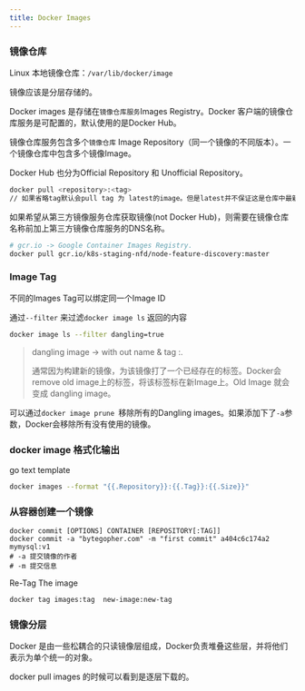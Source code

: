 ```yaml
---
title: Docker Images
---
```








### 镜像仓库	

Linux 本地镜像仓库：`/var/lib/docker/image`

镜像应该是分层存储的。

Docker images 是存储在`镜像仓库服务`Images Registry。Docker 客户端的镜像仓库服务是可配置的，默认使用的是Docker Hub。

镜像仓库服务包含多个`镜像仓库` Image Repository（同一个镜像的不同版本）。一个镜像仓库中包含多个镜像Image。

 Docker Hub 也分为Official Repository 和 Unofficial Repository。

```sh
docker pull <repository>:<tag>
// 如果省略tag默认会pull tag 为 latest的image。但是latest并不保证这是仓库中最新的镜像。
```



如果希望从第三方镜像服务仓库获取镜像(not Docker Hub)，则需要在镜像仓库名称前加上第三方镜像仓库服务的DNS名称。

```sh
# gcr.io -> Google Container Images Registry.
docker pull gcr.io/k8s-staging-nfd/node-feature-discovery:master
```



### Image Tag	

不同的Images Tag可以绑定同一个Image ID

通过`--filter` 来过滤`docker image ls` 返回的内容

```sh
docker image ls --filter dangling=true
```

> dangling image -> with out name & tag <none>:<none>.
>
> 通常因为构建新的镜像，为该镜像打了一个已经存在的标签。Docker会remove old image上的标签，将该标签标在新Image上。Old Image 就会变成 dangling image。

可以通过`docker image prune `移除所有的Dangling images。如果添加下了`-a`参数，Docker会移除所有没有使用的镜像。

### docker image 格式化输出

go text template

```sh
docker images --format "{{.Repository}}:{{.Tag}}:{{.Size}}"
```







### 从容器创建一个镜像

````shell
docker commit [OPTIONS] CONTAINER [REPOSITORY[:TAG]]
docker commit -a "bytegopher.com" -m "first commit" a404c6c174a2  mymysql:v1
# -a 提交镜像的作者
# -m 提交信息
````



Re-Tag The image

```sh
docker tag images:tag  new-image:new-tag
```



### 镜像分层

Docker 是由一些松耦合的只读镜像层组成，Docker负责堆叠这些层，并将他们表示为单个统一的对象。

docker pull images 的时候可以看到是逐层下载的。
